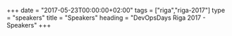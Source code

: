 +++
date = "2017-05-23T00:00:00+02:00"
tags = ["riga","riga-2017"]
type = "speakers"
title = "Speakers"
heading = "DevOpsDays Riga 2017 - Speakers"
+++
